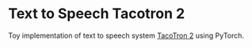 # Text to Speech Tacotron 2

Toy implementation of text to speech system [TacoTron 2](https://ai.googleblog.com/2017/12/tacotron-2-generating-human-like-speech.html) using PyTorch.